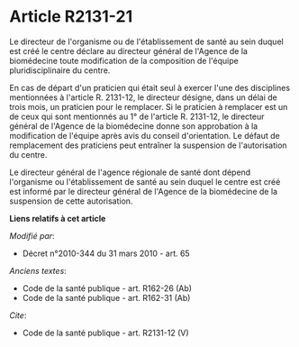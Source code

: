 # Article R2131-21

Le directeur de l'organisme ou de l'établissement de santé au sein duquel est créé le centre déclare au directeur général de
l'Agence de la biomédecine toute modification de la composition de l'équipe pluridisciplinaire du centre. 

En cas de départ d'un praticien qui était seul à exercer l'une des disciplines mentionnées à l'article R. 2131-12, le
directeur désigne, dans un délai de trois mois, un praticien pour le remplacer. Si le praticien à remplacer est un de ceux
qui sont mentionnés au 1° de l'article R. 2131-12, le directeur général de l'Agence de la biomédecine donne son approbation à
la modification de l'équipe après avis du conseil d'orientation. Le défaut de remplacement des praticiens peut entraîner la
suspension de l'autorisation du centre. 

Le directeur général de l'agence régionale de santé dont dépend l'organisme ou l'établissement de santé au sein duquel le
centre est créé est informé par le directeur général de l'Agence de la biomédecine de la suspension de cette autorisation.

**Liens relatifs à cet article**

_Modifié par_:

  - Décret n°2010-344 du 31 mars 2010 - art. 65

_Anciens textes_:

  - Code de la santé publique - art. R162-26 (Ab)
  - Code de la santé publique - art. R162-31 (Ab)

_Cite_:

  - Code de la santé publique - art. R2131-12 (V)
